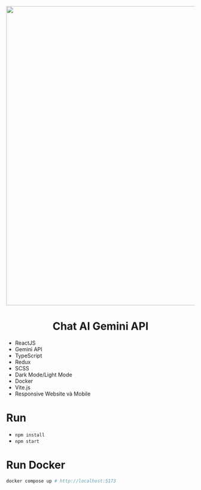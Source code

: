<div align="center">
    <img src="https://static.wixstatic.com/media/6c6576_689ac0ca208d485a88b6281cbec24ac0~mv2.jpeg/v1/fill/w_560,h_316,al_c,q_80,usm_0.66_1.00_0.01,enc_auto/6c6576_689ac0ca208d485a88b6281cbec24ac0~mv2.jpeg" width="800"/> 
</div>   
<div align="center"> 
    <h1>Chat AI Gemini API</h1>
</div> 

- ReactJS
- Gemini API
- TypeScript
- Redux
- SCSS
- Dark Mode/Light Mode
- Docker
- Vite.js
- Responsive Website và Mobile

# Run
- `npm install`
- `npm start`

# Run Docker

```sh
docker compose up # http://localhost:5173
```
